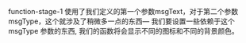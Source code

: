 function-stage-1
   使用了我们定义的第一个参数msgText，对于第二个参数msgType，这个就涉及了稍微多一点的东西— 我们要设置一些依赖于这个 msgType 参数的东西, 我们的函数将会显示不同的图标和不同的背景颜色。
